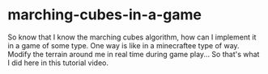 # marching-cubes-in-a-game
So know that I know the marching cubes algorithm, how can I implement it in a game of some type. One way is like in a minecraftee type of way. Modify the terrain around me in real time during game play... So that's what I did here in this tutorial video.
